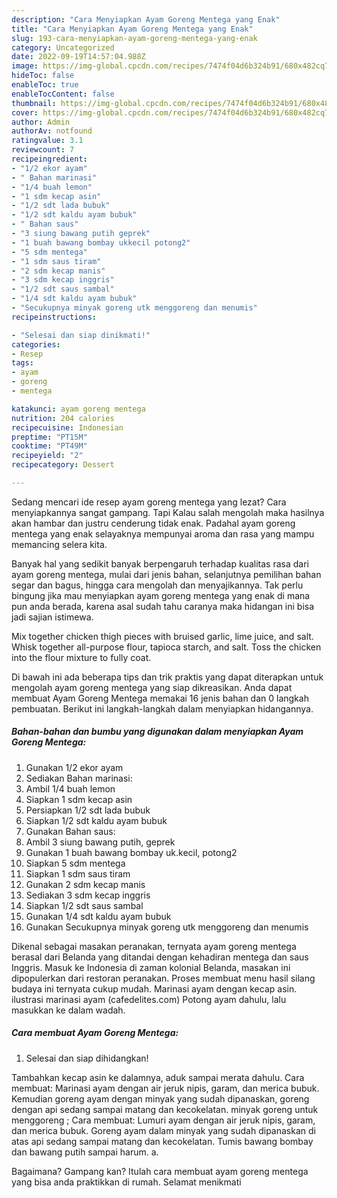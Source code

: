 ```yaml
---
description: "Cara Menyiapkan Ayam Goreng Mentega yang Enak"
title: "Cara Menyiapkan Ayam Goreng Mentega yang Enak"
slug: 193-cara-menyiapkan-ayam-goreng-mentega-yang-enak
category: Uncategorized
date: 2022-09-19T14:57:04.988Z
image: https://img-global.cpcdn.com/recipes/7474f04d6b324b91/680x482cq70/ayam-goreng-mentega-foto-resep-utama.jpg
hideToc: false
enableToc: true
enableTocContent: false
thumbnail: https://img-global.cpcdn.com/recipes/7474f04d6b324b91/680x482cq70/ayam-goreng-mentega-foto-resep-utama.jpg
cover: https://img-global.cpcdn.com/recipes/7474f04d6b324b91/680x482cq70/ayam-goreng-mentega-foto-resep-utama.jpg
author: Admin
authorAv: notfound
ratingvalue: 3.1
reviewcount: 7
recipeingredient:
- "1/2 ekor ayam"
- " Bahan marinasi"
- "1/4 buah lemon"
- "1 sdm kecap asin"
- "1/2 sdt lada bubuk"
- "1/2 sdt kaldu ayam bubuk"
- " Bahan saus"
- "3 siung bawang putih geprek"
- "1 buah bawang bombay ukkecil potong2"
- "5 sdm mentega"
- "1 sdm saus tiram"
- "2 sdm kecap manis"
- "3 sdm kecap inggris"
- "1/2 sdt saus sambal"
- "1/4 sdt kaldu ayam bubuk"
- "Secukupnya minyak goreng utk menggoreng dan menumis"
recipeinstructions:

- "Selesai dan siap dinikmati!"
categories:
- Resep
tags:
- ayam
- goreng
- mentega

katakunci: ayam goreng mentega 
nutrition: 204 calories
recipecuisine: Indonesian
preptime: "PT15M"
cooktime: "PT49M"
recipeyield: "2"
recipecategory: Dessert

---
```



Sedang mencari ide resep ayam goreng mentega yang lezat? Cara menyiapkannya sangat gampang. Tapi Kalau salah mengolah maka hasilnya akan hambar dan justru cenderung tidak enak. Padahal ayam goreng mentega yang enak selayaknya mempunyai aroma dan rasa yang mampu memancing selera kita.


Banyak hal yang sedikit banyak berpengaruh terhadap kualitas rasa dari ayam goreng mentega, mulai dari jenis bahan, selanjutnya pemilihan bahan segar dan bagus, hingga cara mengolah dan menyajikannya. Tak perlu bingung jika mau menyiapkan ayam goreng mentega yang enak di mana pun anda berada, karena asal sudah tahu caranya maka hidangan ini bisa jadi sajian istimewa.

Mix together chicken thigh pieces with bruised garlic, lime juice, and salt. Whisk together all-purpose flour, tapioca starch, and salt. Toss the chicken into the flour mixture to fully coat.


Di bawah ini ada beberapa tips dan trik praktis yang dapat diterapkan untuk mengolah ayam goreng mentega yang siap dikreasikan. Anda dapat membuat Ayam Goreng Mentega memakai 16 jenis bahan dan 0 langkah pembuatan. Berikut ini langkah-langkah dalam menyiapkan hidangannya.

<!--inarticleads1-->

##### Bahan-bahan dan bumbu yang digunakan dalam menyiapkan Ayam Goreng Mentega:

1. Gunakan 1/2 ekor ayam
1. Sediakan  Bahan marinasi:
1. Ambil 1/4 buah lemon
1. Siapkan 1 sdm kecap asin
1. Persiapkan 1/2 sdt lada bubuk
1. Siapkan 1/2 sdt kaldu ayam bubuk
1. Gunakan  Bahan saus:
1. Ambil 3 siung bawang putih, geprek
1. Gunakan 1 buah bawang bombay uk.kecil, potong2
1. Siapkan 5 sdm mentega
1. Siapkan 1 sdm saus tiram
1. Gunakan 2 sdm kecap manis
1. Sediakan 3 sdm kecap inggris
1. Siapkan 1/2 sdt saus sambal
1. Gunakan 1/4 sdt kaldu ayam bubuk
1. Gunakan Secukupnya minyak goreng utk menggoreng dan menumis


Dikenal sebagai masakan peranakan, ternyata ayam goreng mentega berasal dari Belanda yang ditandai dengan kehadiran mentega dan saus Inggris. Masuk ke Indonesia di zaman kolonial Belanda, masakan ini dipopulerkan dari restoran peranakan. Proses membuat menu hasil silang budaya ini ternyata cukup mudah. Marinasi ayam dengan kecap asin. ilustrasi marinasi ayam (cafedelites.com) Potong ayam dahulu, lalu masukkan ke dalam wadah. 

<!--inarticleads2-->

##### Cara membuat Ayam Goreng Mentega:


1. Selesai dan siap dihidangkan!

Tambahkan kecap asin ke dalamnya, aduk sampai merata dahulu. Cara membuat: Marinasi ayam dengan air jeruk nipis, garam, dan merica bubuk. Kemudian goreng ayam dengan minyak yang sudah dipanaskan, goreng dengan api sedang sampai matang dan kecokelatan. minyak goreng untuk menggoreng ; Cara membuat: Lumuri ayam dengan air jeruk nipis, garam, dan merica bubuk. Goreng ayam dalam minyak yang sudah dipanaskan di atas api sedang sampai matang dan kecokelatan. Tumis bawang bombay dan bawang putih sampai harum. a. 

Bagaimana? Gampang kan? Itulah cara membuat ayam goreng mentega yang bisa anda praktikkan di rumah. Selamat menikmati
